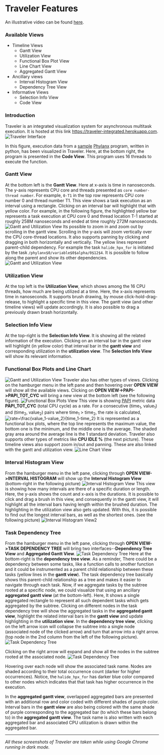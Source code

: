 Traveler Features
==========================

An illustrative video can be found [here](https://www.dropbox.com/s/4ng58zygl6v1485/TravelerFeatureDemo.mp4?dl=0).

### Available Views

- Timeline Views 
  - Gantt View
  - Utilization View
  - Functional Box Plot View
  - Line Chart View
  - Aggregated Gantt View
- Ancillary views
  - Interval Histogram View
  - Dependency Tree View
- Informative Views
  - Selection Info View
  - Code View

### Introduction
Traveler is an integrated visualization system for asynchronous multitask execution. It is hosted at this link https://traveler-integrated.herokuapp.com. 
![Traveler Interface](01.png)

In this figure, execution data from a [sample](https://github.com/sayefsakin/halide_notes/blob/master/FinalRunWithHalide/sayef_halide_in.py) [Phylanx](https://github.com/STEllAR-GROUP/phylanx/) program, written in python, has been visualized in Traveler. Here, at the bottom right, the program is presented in the **Code View**. This program uses 16 threads to execute the function.

### Gantt View
At the bottom left is the **Gantt View**. Here at x-axis is time in nanoseconds. The y-axis represents CPU core and threads 
presented as `core number-thread number`. For example, `0-T1` in the top row represents CPU core number 0 and thread number T1. This view shows a task 
execution as an interval using a rectangle. Clicking on an interval bar will highlight that with yellow color. For example, in the following figure, the 
highlighted yellow bar represents a task execution at CPU core 0 and thread location T-1 started at roughly 258M nanoseconds and ended at time roughly 272M 
nanoseconds.
![Gantt and Utilization View](03.png)
Its possible to zoom in and zoom out by scrolling in the gantt view. Scrolling in the y-axis will zoom vertically over the CPU core-thread locations. It 
also supports panning by clicking and dragging in both horizontally and vertically. The yellow lines represent parent-child dependency. For example the task 
`halide_hpx_for` is initiated by the task `/phylanx$0/variable$0$alpha/0$12$4`. It is possible to follow along the parent and show its other dependencies.
![Gantt and Utilization View](04.png)

### Utilization View
At the top left is the **Utilization View**, which shows among the 16 CPU threads, how much are being utilized at a time. Here, the x-axis represents time
in nanoseconds. It supports brush drawing, by mouse click-hold-drag-release, to highlight a specific time in this view. The gantt view (and 
other timeline views) will update accordingly. It is also possible to drag a previously drawn brash horizontally.

### Selection Info View
At the top-right is the **Selection Info View**. It is showing all the related information of the execution. Clicking on an interval bar in the gantt view will 
highlight (in yellow color) that interval bar in the **gantt view** and corresponding utilization in the **utilization view**. The **Selection Info View** will show 
its relevant information. 

### Functional Box Plots and Line Chart
![Gantt and Utilization View](05.png)
Traveler also has other types of views. Clicking on the hamburger menu in the left pane and then hovering over **OPEN VIEW** will show all the available views. 
Clicking on **OPEN VIEW->PAPI->PAPI_TOT_CYC** will bring a new view at the bottom left (see the following figure).
![Functional Box Plots View](06.png)
This view is showing [PAPI](https://tvm.apache.org/docs/how_to/profile/papi.html) metric data **PAPI_TOT_CYC** (total CPU cycle) as a rate. For a consecutive 
(time<sub>1</sub>, value<sub>1</sub>) and (time<sub>2</sub>, value<sub>2</sub>) pairs where time<sub>1</sub> > time<sub>2</sub>, the rate is calculated,
![rate=\frac{value_1-value_2}{time_1-time_2}](https://latex.codecogs.com/svg.image?rate=\frac{value_1-value_2}{time_1-time_2})
It is represented as a functional box plots, where the top line represents the maximum value, the bottom one is the minimum, and the middle one is the average. 
The shaded gray area around the average line is the 1 standard deviation. Traveler also supports other types of metrics like **CPU IDLE %** (the next picture). 
These timeline views also support zoom in/out and panning. These are also linked with the gantt and utilization view.
![Line Chart View](07.png)

### Interval Histogram View
From the hamburger menu in the left pane, clicking through **OPEN VIEW->INTERVAL HISTOGRAM** will show up the **Interval Histogram View** (bottom-right in 
the following picture)
![Interval Histogram View](08.png)
This view is showing how many intervals are there of a specific duration or length. Here, the y-axis shows the count and x-axis is the durations. It is 
possible to click and drag a brush in this view, and consequently in the gantt view, it will highlight all the interval bars having length within the 
brushed duration. The highlighting in the utilization view also gets updated. With this, it is possible to find out the longest interval bars, as well as 
the shortest ones. (see the following picture)
![Interval Histogram View2](09.png)

### Task Dependency Tree
From the hamburger menu in the left pane, clicking through **OPEN VIEW->TASK DEPENDENCY TREE** will bring two interfaces--**Dependency Tree View** and 
**Aggregated Gantt View**.
![Task Dependency Tree](10.png)
Here at the bottom-right is the **dependency tree view**. As a reminder, There could be a dependency between some tasks, like a function calls to another 
function and it could be instrumented as a parent child relationship between these tasks (yellow lines in the **gantt view**). The task dependency tree 
basically shows this parent-child relationship as a tree and makes it easier to navigate through each task. Now, if we aggregate tasks by the subtree rooted 
at a specific node, we could visualize that using an ancillary **aggregated gantt view** (at the bottom-left). Here, It shows a single aggregated rectangle 
to represent all such dependent tasks which gets aggregated by the subtree. Clicking on different nodes in the task dependency tree will show the 
aggregated tasks in the **aggregated gantt view**, highlight the related interval bars in the **gantt view** and update highlighting in the 
**utilization view**. In the **dependency tree view**, clicking on the left arrow icon will collapse the subtree into a single node (associated node of the clicked arrow) and 
turn that arrow into a right arrow. (top node in the 2nd column from the left of the following picture).
![Task Dependency Tree](12.png)

Clicking on the right arrow will expand and show all the nodes in the subtree rooted at the associated node.
![Task Dependency Tree](11.png)

Hovering over each node will show the associated task name. Nodes are shaded according to their total occurrence count (darker for higher occurrences). 
Notice, the `halide_hpx_for` has darker blue color compared to other nodes which indicates that that task has higher occurrence in the execution. 

In the **aggregated gantt view**, overlapped aggregated bars are presented with an additional row and color coded with different shades of purple color. 
Interval bars in the **gantt view** are also being colored with the same shade of purple corresponding to the aggregated bar (to which these bars belong to) in 
the **aggregated gantt view**. The task name is also written with each aggregated bar and associated CPU utilization is drawn within the aggregated bar.


-----------------------------
_All these screenshots of Traveler are taken while using Google Chrome running in dark mode._